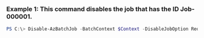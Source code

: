 ### Example 1: This command disables the job that has the ID Job-000001.
```powershell
PS C:\> Disable-AzBatchJob -BatchContext $Context -DisableJobOption Requeue -Id Job-000001
```


